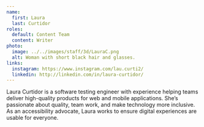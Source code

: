 ```yaml
---
name:
  first: Laura
  last: Curtidor
roles:
  default: Content Team
  content: Writer
photo:
  image: ../../images/staff/3d/LauraC.png
  alt: Woman with short black hair and glasses.
links:
  instagram: https://www.instagram.com/lau.curti2/
  linkedin: http://linkedin.com/in/laura-curtidor/
---
```


Laura Curtidor is a software testing engineer with experience helping teams deliver high-quality products for web and mobile applications. She’s passionate about quality, team work, and make technology more inclusive. As an accessibility advocate, Laura works to ensure digital experiences are usable for everyone.
